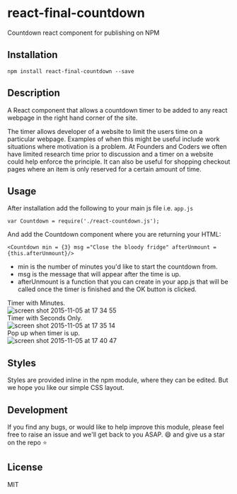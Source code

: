 # react-final-countdown
Countdown react component for publishing on NPM

## Installation

```
npm install react-final-countdown --save
```

## Description

A React component that allows a countdown timer to be added to any react webpage in the right hand corner of the site.

The timer allows developer of a website to limit the users time on a particular webpage. Examples of when this might be useful include work situations where motivation is a problem. At Founders and Coders we often have limited research time prior to discussion and a timer on a website could help enforce the principle. It can also be useful for shopping checkout pages where an item is only reserved for a certain amount of time.

## Usage

After installation add the following to your main js file i.e. `app.js`

```
var Countdown = require('./react-countdown.js');
```

And add the Countdown component where you are returning your HTML: 

```
<Countdown min = {3} msg ="Close the bloody fridge" afterUnmount = {this.afterUnmount}/>
```

- min is the number of minutes you'd like to start the countdown from.
- msg is the message that will appear after the time is up.
- afterUnmount is a function that you can create in your app.js that will be called once the timer is finished and the OK button is clicked.

Timer with Minutes.  
![screen shot 2015-11-05 at 17 34 55](https://cloud.githubusercontent.com/assets/12072531/10976565/64aef75a-83e4-11e5-9e2d-60823bb4981a.png)  
Timer with Seconds Only.  
![screen shot 2015-11-05 at 17 35 14](https://cloud.githubusercontent.com/assets/12072531/10976567/66ddbc82-83e4-11e5-989c-1962c8f22982.png)  
Pop up when timer is up.  
![screen shot 2015-11-05 at 17 40 47](https://cloud.githubusercontent.com/assets/12072531/10976571/68d610b6-83e4-11e5-8dfa-3d12e2635a0f.png)  


## Styles

Styles are provided inline in the npm module, where they can be edited. But we hope you like our simple CSS layout.

## Development

If you find any bugs, or would like to help improve this module, please feel free to raise an issue and we'll get back to you ASAP. :smile: and give us a star on the repo :star:

## License

MIT
